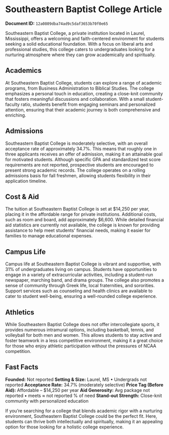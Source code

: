 # Southeastern Baptist College Article

**Document ID:** `12a0809dba74ad9c5daf3653b70f0e65`

Southeastern Baptist College, a private institution located in Laurel, Mississippi, offers a welcoming and faith-centered environment for students seeking a solid educational foundation. With a focus on liberal arts and professional studies, this college caters to undergraduates looking for a nurturing atmosphere where they can grow academically and spiritually.

## Academics
At Southeastern Baptist College, students can explore a range of academic programs, from Business Administration to Biblical Studies. The college emphasizes a personal touch in education, creating a close-knit community that fosters meaningful discussions and collaboration. With a small student-faculty ratio, students benefit from engaging seminars and personalized attention, ensuring that their academic journey is both comprehensive and enriching.

## Admissions
Southeastern Baptist College is moderately selective, with an overall acceptance rate of approximately 34.7%. This means that roughly one in three applicants receives an offer of admission, making it an attainable goal for motivated students. Although specific GPA and standardized test score requirements are not reported, prospective students are encouraged to present strong academic records. The college operates on a rolling admissions basis for fall freshmen, allowing students flexibility in their application timeline.

## Cost & Aid
The tuition at Southeastern Baptist College is set at $14,250 per year, placing it in the affordable range for private institutions. Additional costs, such as room and board, add approximately $6,600. While detailed financial aid statistics are currently not available, the college is known for providing assistance to help meet students' financial needs, making it easier for families to manage educational expenses.

## Campus Life
Campus life at Southeastern Baptist College is vibrant and supportive, with 31% of undergraduates living on campus. Students have opportunities to engage in a variety of extracurricular activities, including a student-run newspaper, marching band, and drama groups. The college also promotes a sense of community through Greek life, local fraternities, and sororities. Support services such as counseling and health clinics are available to cater to student well-being, ensuring a well-rounded college experience.

## Athletics
While Southeastern Baptist College does not offer intercollegiate sports, it provides numerous intramural options, including basketball, tennis, and volleyball for both men and women. This allows students to stay active and foster teamwork in a less competitive environment, making it a great choice for those who enjoy athletic participation without the pressures of NCAA competition.

## Fast Facts
**Founded:** Not reported
**Setting & Size:** Laurel, MS • Undergrads not reported
**Acceptance Rate:** 34.7% (moderately selective)
**Price Tag (Before Aid):** Affordable – $14,250 per year
**Aid Generosity:** Avg package not reported • meets ≈ not reported % of need
**Stand-out Strength:** Close-knit community with personalized education

If you’re searching for a college that blends academic rigor with a nurturing environment, Southeastern Baptist College could be the perfect fit. Here, students can thrive both intellectually and spiritually, making it an appealing option for those looking for a holistic college experience.
